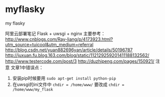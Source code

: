 # myflasky
my flasky


阿里云部署笔记
Flask + uwsgi + nginx
主要参考：
http://www.cnblogs.com/Ray-liang/p/4173923.html?utm_source=tuicool&utm_medium=referral
http://blog.csdn.net/yuan882696yan/article/details/50196787
http://juxuan.fu.blog.163.com/blog/static/112129259201411188132562/
http://www.testercode.com/post/3
http://duzhipeng.com/pages/150921/
注意 文章1中错误点：
1. 安装pip时候要用 `sudo apt-get install python-pip`
2. 在uwsgi的ini文件中 `chdir = /home/www/` 要改成 `chdir = /home/www/my_flask`